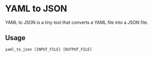 # YAML to JSON
YAML to JSON is a tiny tool that converts a YAML file into a JSON file.
## Usage
<pre><code>yaml_to_json [INPUT_FILE] [OUTPUT_FILE]
